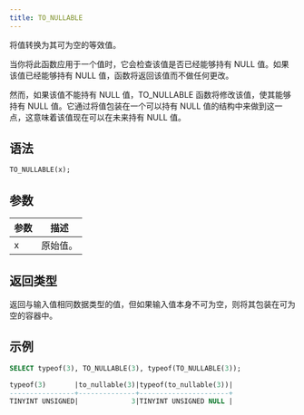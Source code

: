 ```yaml
---
title: TO_NULLABLE
---
```


将值转换为其可为空的等效值。

当你将此函数应用于一个值时，它会检查该值是否已经能够持有 NULL 值。如果该值已经能够持有 NULL 值，函数将返回该值而不做任何更改。

然而，如果该值不能持有 NULL 值，TO_NULLABLE 函数将修改该值，使其能够持有 NULL 值。它通过将值包装在一个可以持有 NULL 值的结构中来做到这一点，这意味着该值现在可以在未来持有 NULL 值。

## 语法

```sql
TO_NULLABLE(x);
```

## 参数

| 参数      | 描述                |
|-----------|----------------------------|
| x         | 原始值。        |


## 返回类型

返回与输入值相同数据类型的值，但如果输入值本身不可为空，则将其包装在可为空的容器中。

## 示例

```sql
SELECT typeof(3), TO_NULLABLE(3), typeof(TO_NULLABLE(3));

typeof(3)       |to_nullable(3)|typeof(to_nullable(3))|
----------------+--------------+----------------------+
TINYINT UNSIGNED|             3|TINYINT UNSIGNED NULL |

```